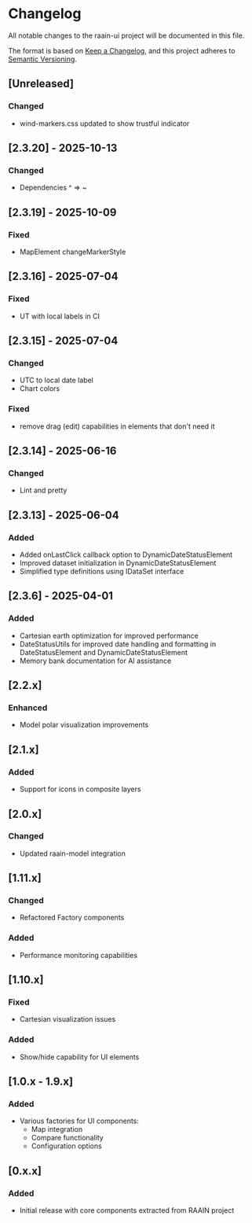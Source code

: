 # Changelog

All notable changes to the raain-ui project will be documented in this file.

The format is based on [Keep a Changelog](https://keepachangelog.com/en/1.0.0/),
and this project adheres to [Semantic Versioning](https://semver.org/spec/v2.0.0.html).

## [Unreleased]

### Changed

- wind-markers.css updated to show trustful indicator

## [2.3.20] - 2025-10-13

### Changed

- Dependencies ^ => ~

## [2.3.19] - 2025-10-09

### Fixed

- MapElement changeMarkerStyle

## [2.3.16] - 2025-07-04

### Fixed

- UT with local labels in CI

## [2.3.15] - 2025-07-04

### Changed

- UTC to local date label
- Chart colors

### Fixed

- remove drag (edit) capabilities in elements that don't need it

## [2.3.14] - 2025-06-16

### Changed

- Lint and pretty

## [2.3.13] - 2025-06-04

### Added

- Added onLastClick callback option to DynamicDateStatusElement
- Improved dataset initialization in DynamicDateStatusElement
- Simplified type definitions using IDataSet interface

## [2.3.6] - 2025-04-01

### Added

- Cartesian earth optimization for improved performance
- DateStatusUtils for improved date handling and formatting in DateStatusElement and DynamicDateStatusElement
- Memory bank documentation for AI assistance

## [2.2.x]

### Enhanced

- Model polar visualization improvements

## [2.1.x]

### Added

- Support for icons in composite layers

## [2.0.x]

### Changed

- Updated raain-model integration

## [1.11.x]

### Changed

- Refactored Factory components

### Added

- Performance monitoring capabilities

## [1.10.x]

### Fixed

- Cartesian visualization issues

### Added

- Show/hide capability for UI elements

## [1.0.x - 1.9.x]

### Added

- Various factories for UI components:
    - Map integration
    - Compare functionality
    - Configuration options

## [0.x.x]

### Added

- Initial release with core components extracted from RAAIN project
